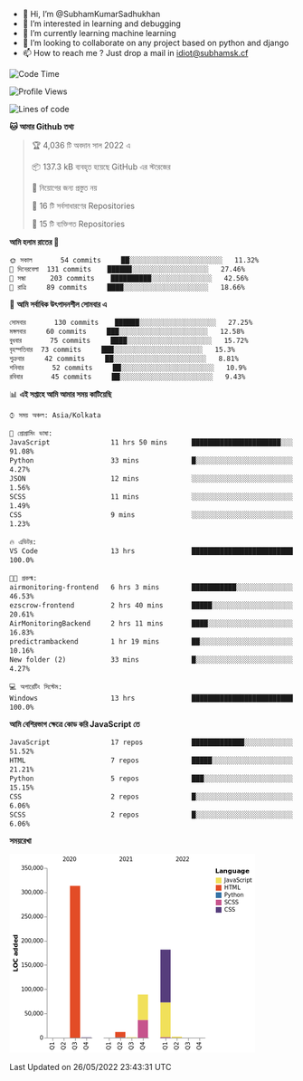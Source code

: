 - 👋 Hi, I’m @SubhamKumarSadhukhan
- 👀 I’m interested in learning and debugging
- 🌱 I’m currently learning machine learning
- 💞️ I’m looking to collaborate on any project based on python and django
- 📫 How to reach me ?
      Just drop a mail in idiot@subhamsk.cf

<!---
SubhamKumarSadhukhan/SubhamKumarSadhukhan is a ✨ special ✨ repository because its `README.md` (this file) appears on your GitHub profile.
You can click the Preview link to take a look at your changes.
--->


<!--START_SECTION:waka-->
![Code Time](http://img.shields.io/badge/Code%20Time-509%20hrs%2032%20mins-blue)

![Profile Views](http://img.shields.io/badge/%E0%A6%AA%E0%A7%8D%E0%A6%B0%E0%A7%8B%E0%A6%AB%E0%A6%BE%E0%A6%87%E0%A6%B2%20%E0%A6%A6%E0%A6%B0%E0%A7%8D%E0%A6%B6%E0%A6%A8-4-blue)

![Lines of code](https://img.shields.io/badge/%E0%A6%B9%E0%A7%8D%E0%A6%AF%E0%A6%BE%E0%A6%B2%E0%A7%8B%20%E0%A6%93%E0%A6%AF%E0%A6%BC%E0%A6%BE%E0%A6%B0%E0%A7%8D%E0%A6%B2%E0%A7%8D%E0%A6%A1%20%E0%A6%A5%E0%A7%87%E0%A6%95%E0%A7%87%20%E0%A6%86%E0%A6%AE%E0%A6%BF%20%E0%A6%B2%E0%A6%BF%E0%A6%96%E0%A7%87%E0%A6%9B%E0%A6%BF-600%20Thousand%20%E0%A6%95%E0%A7%8B%E0%A6%A1%E0%A7%87%E0%A6%B0%20%E0%A6%B2%E0%A6%BE%E0%A6%87%E0%A6%A8-blue)

**🐱 আমার Github তথ্য** 

> 🏆 4,036 টি অবদান সাল 2022 এ
 > 
> 📦 137.3 kB ব্যবহৃত হয়েছে GitHub এর স্টরেজের 
 > 
> 🚫 নিয়োগের জন্য প্রস্তুত নয়
 > 
> 📜 16 টি সর্বসাধারণের Repositories 
 > 
> 🔑 15 টি ব্যক্তিগত Repositories  
 > 
**আমি হলাম রাতের 🦉** 

```text
🌞 সকাল       54 commits     ██░░░░░░░░░░░░░░░░░░░░░░░   11.32% 
🌆 দিনেরবেলা  131 commits    ██████░░░░░░░░░░░░░░░░░░░   27.46% 
🌃 সন্ধা      203 commits    ██████████░░░░░░░░░░░░░░░   42.56% 
🌙 রাত্রি     89 commits     ████░░░░░░░░░░░░░░░░░░░░░   18.66%

```
📅 **আমি সর্বাধিক উৎপাদনশীল সোমবার এ** 

```text
সোমবার       130 commits    ██████░░░░░░░░░░░░░░░░░░░   27.25% 
মঙ্গলবার     60 commits     ███░░░░░░░░░░░░░░░░░░░░░░   12.58% 
বুধবার       75 commits     ████░░░░░░░░░░░░░░░░░░░░░   15.72% 
বৃহস্পতিবার  73 commits     ███░░░░░░░░░░░░░░░░░░░░░░   15.3% 
শুক্রবার     42 commits     ██░░░░░░░░░░░░░░░░░░░░░░░   8.81% 
শনিবার       52 commits     ██░░░░░░░░░░░░░░░░░░░░░░░   10.9% 
রবিবার       45 commits     ██░░░░░░░░░░░░░░░░░░░░░░░   9.43%

```


📊 **এই সপ্তাহে আমি আমার সময় কাটিয়েছি** 

```text
⌚︎ সময় অঞ্চল: Asia/Kolkata

💬 প্রোগ্রামিং ভাষা: 
JavaScript               11 hrs 50 mins      ██████████████████████░░░   91.08% 
Python                   33 mins             █░░░░░░░░░░░░░░░░░░░░░░░░   4.27% 
JSON                     12 mins             ░░░░░░░░░░░░░░░░░░░░░░░░░   1.56% 
SCSS                     11 mins             ░░░░░░░░░░░░░░░░░░░░░░░░░   1.49% 
CSS                      9 mins              ░░░░░░░░░░░░░░░░░░░░░░░░░   1.23%

🔥 এডিটর: 
VS Code                  13 hrs              █████████████████████████   100.0%

🐱‍💻 প্রকল্ম: 
airmonitoring-frontend   6 hrs 3 mins        ███████████░░░░░░░░░░░░░░   46.53% 
ezscrow-frontend         2 hrs 40 mins       █████░░░░░░░░░░░░░░░░░░░░   20.61% 
AirMonitoringBackend     2 hrs 11 mins       ████░░░░░░░░░░░░░░░░░░░░░   16.83% 
predictrambackend        1 hr 19 mins        ██░░░░░░░░░░░░░░░░░░░░░░░   10.16% 
New folder (2)           33 mins             █░░░░░░░░░░░░░░░░░░░░░░░░   4.27%

💻 অপারেটিং সিস্টেম: 
Windows                  13 hrs              █████████████████████████   100.0%

```

**আমি বেশিরভাগ ক্ষেত্রে কোড করি JavaScript তে** 

```text
JavaScript               17 repos            █████████████░░░░░░░░░░░░   51.52% 
HTML                     7 repos             █████░░░░░░░░░░░░░░░░░░░░   21.21% 
Python                   5 repos             ███░░░░░░░░░░░░░░░░░░░░░░   15.15% 
CSS                      2 repos             █░░░░░░░░░░░░░░░░░░░░░░░░   6.06% 
SCSS                     2 repos             █░░░░░░░░░░░░░░░░░░░░░░░░   6.06%

```


**সময়রেখা**

![Chart not found](https://raw.githubusercontent.com/SubhamKumarSadhukhan/SubhamKumarSadhukhan/main/charts/bar_graph.png) 


 Last Updated on 26/05/2022 23:43:31 UTC
<!--END_SECTION:waka-->

